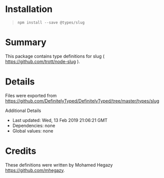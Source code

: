 # Installation
> `npm install --save @types/slug`

# Summary
This package contains type definitions for slug ( https://github.com/trott/node-slug ).

# Details
Files were exported from https://github.com/DefinitelyTyped/DefinitelyTyped/tree/master/types/slug

Additional Details
 * Last updated: Wed, 13 Feb 2019 21:06:21 GMT
 * Dependencies: none
 * Global values: none

# Credits
These definitions were written by Mohamed Hegazy <https://github.com/mhegazy>.
